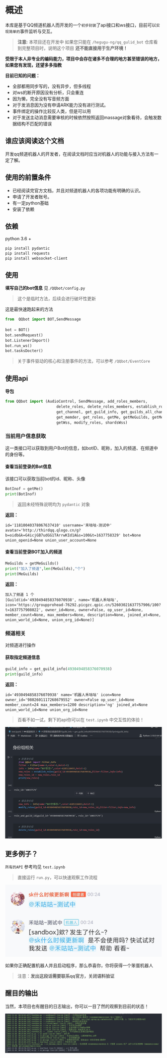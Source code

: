 # 概述
本库是基于QQ频道机器人而开发的一个`初步封装`了api接口和ws接口，目前可以`实现简单的`事件监听与交互。

> **注意:** 本项目还在开发中 如果您只能在 `/hegugu-ng/qq_gulid_bot` 仓库看到完整项目时，说明这个项目 **还不能直接用于生产环境！**

**受限于本人非专业的编码能力，项目中会存在诸多不合理的地方甚至错误的地方，如果您有发现，还望多多指教**

**目前已知的问题：**
* 全部都用同步写的，没有异步，但多线程
* 对ws的断开原因没有分析，只会重连
* 因为懒，完全没有写音频方面
* 对于发消息因为没有申请ARK能力没有进行测试。
* 事件绑定的操作比较反人类，但是可以用
* 对于发送主动消息需要审核的时候依然按照返回massage对象看待，会触发数据结构不匹配的错误

## 谁应该阅读这个文档

开发qq频道机器人的开发者，在阅读文档时应当对机器人的功能与接入方法有一定了解。

## 使用的前置条件

* 已经阅读完官方文档，并且对频道机器人的各项功能有明确的认识。
* 申请了开发者账号。
* 有一定python基础
* 安装了依赖
## 依赖
python 3.6 +

```shell
pip install pydantic
pip install requests
pip install websocket-client
```
## 使用
**填写自己的bot信息**
见 `/QQbot/config.py`
> 这个是临时方法，后续会进行破坏性更新

这是最快速跑起来的方法

```python
from  QQbot import BOT,SendMessage

bot = BOT()
bot.sendRequest()
bot.ListenerImport()
bot.run_ws()
bot.tasksDocter()
```
> 关于事件驱动的核心和注册事件的方法，可以参考 `/QQbot/EventCore`

## 使用api
**导包**
```python
from QQbot import (AudioControl, SendMessage, add_roles_members,
                       delete_roles, delete_roles_members, establish_roles,
                       get_channel, get_guild_info, get_guilds_all_channel,
                       get_memder, get_roles, getMe, getMeGuilds, getMessage,
                       getWss, modify_roles, shardsWss)
```
### 当前用户信息获取
这一类接口可以获取到用户Bot的信息，如botID、昵称，加入的频道、在频道中的身份等。

#### 查看当前登录的Bot信息
该接口可以获取当前bot的id、昵称、头像

```python
BotInof = getMe()
print(BotInof)
```
> 返回未经特殊说明均为 `pydantic` 对象

**返回：**
```
id='11810040378067637410' username='禾咕咕-测试中' avatar='http://thirdqq.qlogo.cn/g?b=oidb&k=G4icjGB7udGG1TArrwKId1A&s=100&t=1637758329' bot=None union_openid=None union_user_account=None
```
#### 查看当前登录BOT加入的频道
```python
MeGuilds = getMeGuilds()
print("加入了频道",len(MeGuilds),"个")
print(MeGuilds)
```
**返回：**
```
加入了频道 1 个
[Guild(id='4930494858376070938', name='机器人禾咕咕', icon='https://groupprohead-76292.picgzc.qpic.cn/52603021637757906/100?t=1637757908022', owner_id=None, owner=False, op_user_id=None, member_count=None, max_members=None, description=None, joined_at=None, union_world_id=None, union_org_id=None)]
```
### 频道相关
对频道进行操作

#### 获取指定频道信息
```python
guild_info = get_guild_info(4930494858376070938)
print(guild_info)
```
**返回：**

```
id='4930494858376070938' name='机器人禾咕咕' icon=None owner_id='9802601117268679552' owner=False op_user_id=None member_count=24 max_members=1200 description='ng' joined_at=None union_world_id=None union_org_id=None
```

> 百看不如一试，剩下的api你可以在 `test.ipynb` 中交互性的体验！

![在笔记本中交互体验所有api](/img/ex_3.png)


## 更多例子？
`所有的API` 参考均见 `test.ipynb`

> 直接运行 `run.py`，可以快速观察工作流程

![效果图](/img/ex_1.jpg)

如果你正确配置机器人并且启动程序，那么恭喜你，你将获得一个笨蛋机器人

> 注意：**发出这段话需要联系qq官方，关闭语料验证**

## 醒目的输出

当然，本项目也有醒目的日志输出，你可以一目了然的观察到目前的状态！

![效果图](/img/ex_2.png)


